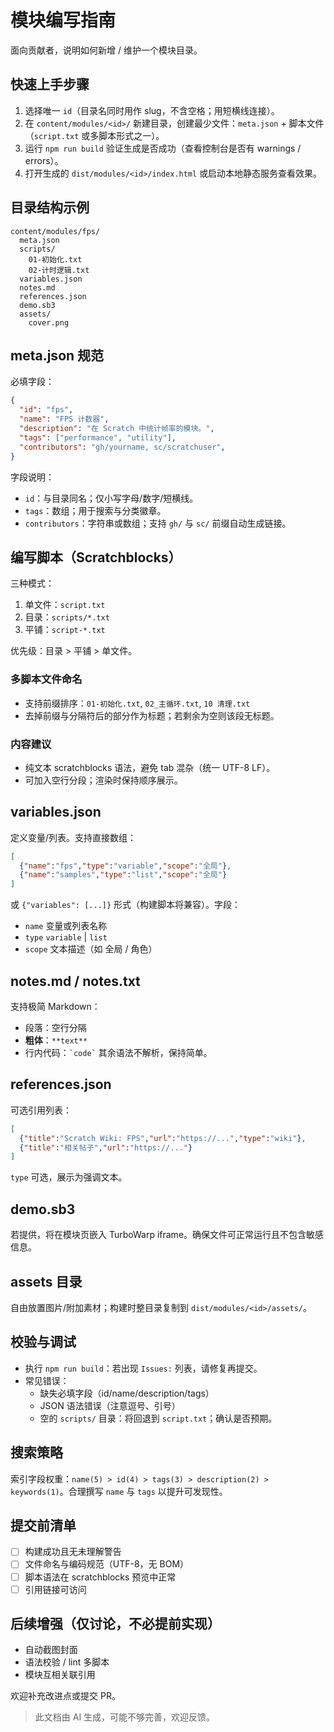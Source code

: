 # 模块编写指南

面向贡献者，说明如何新增 / 维护一个模块目录。

## 快速上手步骤
1. 选择唯一 `id`（目录名同时用作 slug，不含空格；用短横线连接）。
2. 在 `content/modules/<id>/` 新建目录，创建最少文件：`meta.json` + 脚本文件（`script.txt` 或多脚本形式之一）。
3. 运行 `npm run build` 验证生成是否成功（查看控制台是否有 warnings / errors）。
4. 打开生成的 `dist/modules/<id>/index.html` 或启动本地静态服务查看效果。

## 目录结构示例
```
content/modules/fps/
  meta.json
  scripts/
    01-初始化.txt
    02-计时逻辑.txt
  variables.json
  notes.md
  references.json
  demo.sb3
  assets/
    cover.png
```

## meta.json 规范
必填字段：
```json
{
  "id": "fps",
  "name": "FPS 计数器",
  "description": "在 Scratch 中统计帧率的模块。",
  "tags": ["performance", "utility"],
  "contributors": "gh/yourname, sc/scratchuser",
}
```
字段说明：
- `id`：与目录同名；仅小写字母/数字/短横线。
- `tags`：数组；用于搜索与分类徽章。
- `contributors`：字符串或数组；支持 `gh/` 与 `sc/` 前缀自动生成链接。

## 编写脚本（Scratchblocks）
三种模式：
1. 单文件：`script.txt`
2. 目录：`scripts/*.txt`
3. 平铺：`script-*.txt`

优先级：目录 > 平铺 > 单文件。

### 多脚本文件命名
- 支持前缀排序：`01-初始化.txt`, `02_主循环.txt`, `10 清理.txt`
- 去掉前缀与分隔符后的部分作为标题；若剩余为空则该段无标题。

### 内容建议
- 纯文本 scratchblocks 语法，避免 tab 混杂（统一 UTF-8 LF）。
- 可加入空行分段；渲染时保持顺序展示。

## variables.json
定义变量/列表。支持直接数组：
```json
[
  {"name":"fps","type":"variable","scope":"全局"},
  {"name":"samples","type":"list","scope":"全局"}
]
```
或 `{"variables": [...]}` 形式（构建脚本将兼容）。字段：
- `name` 变量或列表名称
- `type` `variable` | `list`
- `scope` 文本描述（如 全局 / 角色）

## notes.md / notes.txt
支持极简 Markdown：
- 段落：空行分隔
- **粗体**：`**text**`
- 行内代码：`` `code` ``
其余语法不解析，保持简单。

## references.json
可选引用列表：
```json
[
  {"title":"Scratch Wiki: FPS","url":"https://...","type":"wiki"},
  {"title":"相关帖子","url":"https://..."}
]
```
`type` 可选，展示为强调文本。

## demo.sb3
若提供，将在模块页嵌入 TurboWarp iframe。确保文件可正常运行且不包含敏感信息。

## assets 目录
自由放置图片/附加素材；构建时整目录复制到 `dist/modules/<id>/assets/`。

## 校验与调试
- 执行 `npm run build`：若出现 `Issues:` 列表，请修复再提交。
- 常见错误：
  - 缺失必填字段（id/name/description/tags）
  - JSON 语法错误（注意逗号、引号）
  - 空的 `scripts/` 目录：将回退到 `script.txt`；确认是否预期。

## 搜索策略
索引字段权重：`name(5) > id(4) > tags(3) > description(2) > keywords(1)`。合理撰写 `name` 与 `tags` 以提升可发现性。

## 提交前清单
- [ ] 构建成功且无未理解警告
- [ ] 文件命名与编码规范（UTF-8，无 BOM）
- [ ] 脚本语法在 scratchblocks 预览中正常
- [ ] 引用链接可访问

## 后续增强（仅讨论，不必提前实现）
- 自动截图封面
- 语法校验 / lint 多脚本
- 模块互相关联引用

欢迎补充改进点或提交 PR。

> 此文档由 AI 生成，可能不够完善，欢迎反馈。
